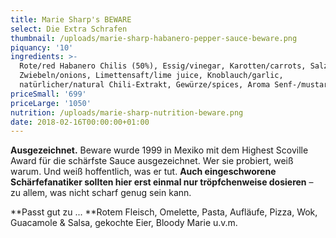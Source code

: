 ```yaml
---
title: Marie Sharp's BEWARE
select: Die Extra Schrafen
thumbnail: /uploads/marie-sharp-habanero-pepper-sauce-beware.png
piquancy: '10'
ingredients: >-
  Rote/red Habanero Chilis (50%), Essig/vinegar, Karotten/carrots, Salz/salt,
  Zwiebeln/onions, Limettensaft/lime juice, Knoblauch/garlic,
  natürlicher/natural Chili-Extrakt, Gewürze/spices, Aroma Senf-/mustard Extrakt
priceSmall: '699'
priceLarge: '1050'
nutrition: /uploads/marie-sharp-nutrition-beware.png
date: 2018-02-16T00:00:00+01:00
---
```

**Ausgezeichnet.** Beware wurde 1999 in Mexiko mit dem Highest Scoville Award für die schärfste Sauce ausgezeichnet. Wer sie probiert, weiß warum. Und weiß hoffentlich, was er tut. **Auch eingeschworene Schärfefanatiker sollten hier erst einmal nur tröpfchenweise dosieren** – zu allem, was nicht scharf genug sein kann. 



**Passt gut zu ... **Rotem Fleisch, Omelette, Pasta, Aufläufe, Pizza, Wok, Guacamole & Salsa, gekochte Eier, Bloody Marie u.v.m.
